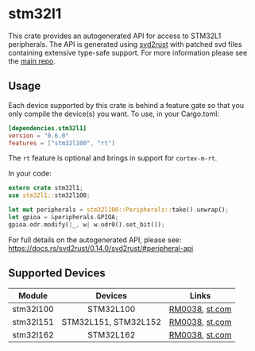 # stm32l1
This crate provides an autogenerated API for access to STM32L1 peripherals.
The API is generated using [svd2rust] with patched svd files containing
extensive type-safe support. For more information please see the [main repo].

[svd2rust]: https://github.com/japaric/svd2rust
[main repo]: https://github.com/stm32-rs/stm32-rs

## Usage
Each device supported by this crate is behind a feature gate so that you only
compile the device(s) you want. To use, in your Cargo.toml:

```toml
[dependencies.stm32l1]
version = "0.6.0"
features = ["stm32l100", "rt"]
```

The `rt` feature is optional and brings in support for `cortex-m-rt`.

In your code:

```rust
extern crate stm32l1;
use stm32l1::stm32l100;

let mut peripherals = stm32l100::Peripherals::take().unwrap();
let gpioa = &peripherals.GPIOA;
gpioa.odr.modify(|_, w| w.odr0().set_bit());
```

For full details on the autogenerated API, please see:
https://docs.rs/svd2rust/0.14.0/svd2rust/#peripheral-api

## Supported Devices

| Module | Devices | Links |
|:------:|:-------:|:-----:|
| stm32l100 | STM32L100 | [RM0038](https://www.st.com/resource/en/reference_manual/cd00240193.pdf), [st.com](https://www.st.com/en/microcontrollers-microprocessors/stm32l100-value-line.html) |
| stm32l151 | STM32L151, STM32L152 | [RM0038](https://www.st.com/resource/en/reference_manual/cd00240193.pdf), [st.com](https://www.st.com/en/microcontrollers-microprocessors/stm32l151-152.html) |
| stm32l162 | STM32L162 | [RM0038](https://www.st.com/resource/en/reference_manual/cd00240193.pdf), [st.com](https://www.st.com/en/microcontrollers-microprocessors/stm32l162.html) |
